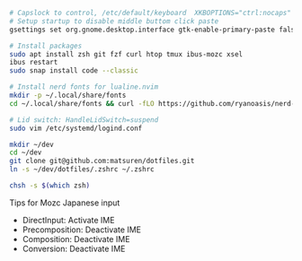 
```bash
# Capslock to control, /etc/default/keyboard  XKBOPTIONS="ctrl:nocaps"
# Setup startup to disable middle buttom click paste
gsettings set org.gnome.desktop.interface gtk-enable-primary-paste false

# Install packages
sudo apt install zsh git fzf curl htop tmux ibus-mozc xsel
ibus restart
sudo snap install code --classic

# Install nerd fonts for lualine.nvim
mkdir -p ~/.local/share/fonts
cd ~/.local/share/fonts && curl -fLO https://github.com/ryanoasis/nerd-fonts/raw/HEAD/patched-fonts/DroidSansMono/DroidSansMNerdFont-Regular.otf

# Lid switch: HandleLidSwitch=suspend
sudo vim /etc/systemd/logind.conf

mkdir ~/dev
cd ~/dev
git clone git@github.com:matsuren/dotfiles.git
ln -s ~/dev/dotfiles/.zshrc ~/.zshrc

chsh -s $(which zsh)
```


Tips for Mozc Japanese input
- DirectInput: Activate IME
- Precomposition: Deactivate IME
- Composition: Deactivate IME
- Conversion: Deactivate IME
